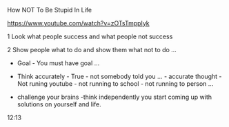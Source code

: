 
How NOT To Be Stupid In Life

https://www.youtube.com/watch?v=zOTsTmppIyk 


1 Look what people success and what people not success 

2 Show people what to do and show them what not to do ...




- Goal - You must have goal ...

- Think accurately - True - not somebody told you ... - accurate thought - Not runing youtube - not running to school - not running to person ...

- challenge your brains -think independently you start coming up with solutions on yourself and life.


12:13
